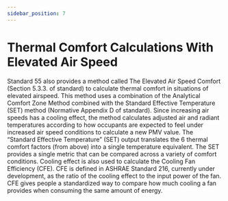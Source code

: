 ```yaml
---
sidebar_position: 7
---
```


# Thermal Comfort Calculations With Elevated Air Speed

Standard 55 also provides a method called The Elevated Air Speed Comfort (Section 5.3.3. of standard) to
calculate thermal comfort in situations of elevated airspeed. This method uses a combination of the
Analytical Comfort Zone Method combined with the Standard Effective Temperature (SET) method
(Normative Appendix D of standard). Since increasing air speeds has a cooling effect, the method
calculates adjusted air and radiant temperatures according to how occupants are expected to feel under
increased air speed conditions to calculate a new PMV value. The “Standard Effective Temperature” (SET)
output translates the 6 thermal comfort factors (from above) into a single temperature equivalent. The
SET provides a single metric that can be compared across a variety of comfort conditions.
Cooling effect is also used to calculate the Cooling Fan Efficiency (CFE). CFE is defined in ASHRAE Standard
216, currently under development, as the ratio of the cooling effect to the input power of the fan. CFE
gives people a standardized way to compare how much cooling a fan provides when consuming the same
amount of energy.